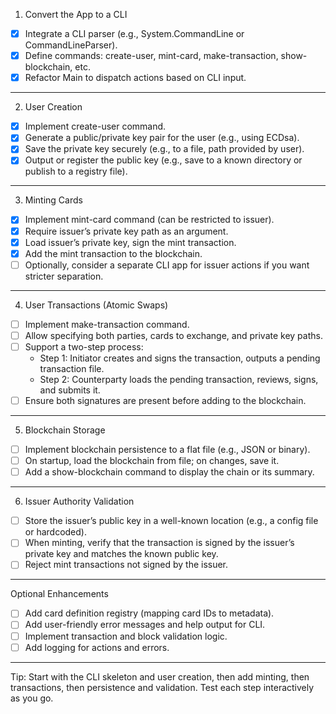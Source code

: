 1. Convert the App to a CLI
* [x] Integrate a CLI parser (e.g., System.CommandLine or CommandLineParser).
* [x] Define commands: create-user, mint-card, make-transaction, show-blockchain, etc.
* [x] Refactor Main to dispatch actions based on CLI input.
---
2. User Creation
* [x] Implement create-user command.
* [x] Generate a public/private key pair for the user (e.g., using ECDsa).
* [x] Save the private key securely (e.g., to a file, path provided by user).
* [x] Output or register the public key (e.g., save to a known directory or publish to a registry file).
---
3. Minting Cards
* [x] Implement mint-card command (can be restricted to issuer).
* [x] Require issuer’s private key path as an argument.
* [x] Load issuer’s private key, sign the mint transaction.
* [x] Add the mint transaction to the blockchain.
* [ ] Optionally, consider a separate CLI app for issuer actions if you want stricter separation.
---
4. User Transactions (Atomic Swaps)
* [ ] Implement make-transaction command.
* [ ] Allow specifying both parties, cards to exchange, and private key paths.
* [ ] Support a two-step process:
	* Step 1: Initiator creates and signs the transaction, outputs a pending transaction file.
    * Step 2: Counterparty loads the pending transaction, reviews, signs, and submits it.
* [ ] Ensure both signatures are present before adding to the blockchain.
---
5. Blockchain Storage
* [ ] Implement blockchain persistence to a flat file (e.g., JSON or binary).
* [ ] On startup, load the blockchain from file; on changes, save it.
* [ ] Add a show-blockchain command to display the chain or its summary.
---
6. Issuer Authority Validation
* [ ] Store the issuer’s public key in a well-known location (e.g., a config file or hardcoded).
* [ ] When minting, verify that the transaction is signed by the issuer’s private key and matches the known public key.
* [ ] Reject mint transactions not signed by the issuer.
---
Optional Enhancements
* [ ] Add card definition registry (mapping card IDs to metadata).
* [ ] Add user-friendly error messages and help output for CLI.
* [ ] Implement transaction and block validation logic.
* [ ] Add logging for actions and errors.
---
Tip:
Start with the CLI skeleton and user creation, then add minting, then transactions, then persistence and validation. Test each step interactively as you go.